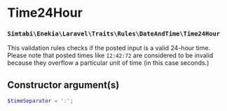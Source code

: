 # Time24Hour
### `Simtabi\Enekia\Laravel\Traits\Rules\DateAndTime\Time24Hour`

This validation rules checks if the posted input is a valid 24-hour time. Please note that posted times like `12:42:72` are
considered to be invalid because they overflow a particular unit of time (in this case seconds.)

## Constructor argument(s)

```php 
$timeSeparator = ':';
```